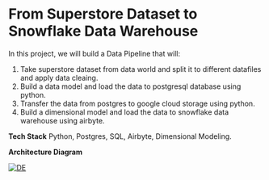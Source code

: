 # From Superstore Dataset to Snowflake Data Warehouse
In this project, we will build a Data Pipeline that will:
1. Take superstore dataset from data world and split it to different datafiles and apply data cleaing.
2. Build a data model and load the data to postgresql database using python.
3. Transfer the data from postgres to google cloud storage using python.
4. Build a dimensional model and load the data to snowflake data warehouse using airbyte.

**Tech Stack** Python, Postgres, SQL, Airbyte, Dimensional Modeling.

**Architecture Diagram**


[
![DE](https://user-images.githubusercontent.com/39027056/196196234-8b6b9ff4-575c-4428-abc2-5dbfc6fcaef9.png)
](url)
